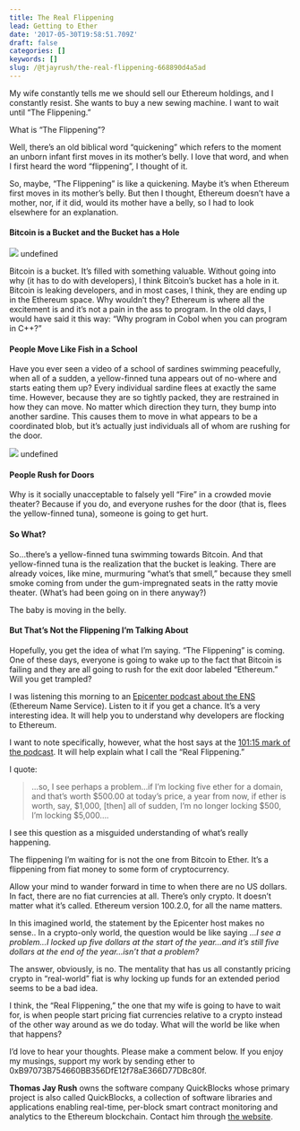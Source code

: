 ```yaml
---
title: The Real Flippening
lead: Getting to Ether
date: '2017-05-30T19:58:51.709Z'
draft: false
categories: []
keywords: []
slug: /@tjayrush/the-real-flippening-668890d4a5ad
---
```


My wife constantly tells me we should sell our Ethereum holdings, and I constantly resist. She wants to buy a new sewing machine. I want to wait until “The Flippening.”

What is “The Flippening”?

Well, there’s an old biblical word “quickening” which refers to the moment an unborn infant first moves in its mother’s belly. I love that word, and when I first heard the word “flippening”, I thought of it.

So, maybe, “The Flippening” is like a quickening. Maybe it’s when Ethereum first moves in its mother’s belly. But then I thought, Ethereum doesn’t have a mother, nor, if it did, would its mother have a belly, so I had to look elsewhere for an explanation.

#### Bitcoin is a Bucket and the Bucket has a Hole

![](/blog/medium-posts/img/013-The-Real-Flippening-001.png)
undefined

Bitcoin is a bucket. It’s filled with something valuable. Without going into why (it has to do with developers), I think Bitcoin’s bucket has a hole in it. Bitcoin is leaking developers, and in most cases, I think, they are ending up in the Ethereum space. Why wouldn’t they? Ethereum is where all the excitement is and it’s not a pain in the ass to program. In the old days, I would have said it this way: “Why program in Cobol when you can program in C++?”

#### People Move Like Fish in a School

Have you ever seen a video of a school of sardines swimming peacefully, when all of a sudden, a yellow-finned tuna appears out of no-where and starts eating them up? Every individual sardine flees at exactly the same time. However, because they are so tightly packed, they are restrained in how they can move. No matter which direction they turn, they bump into another sardine. This causes them to move in what appears to be a coordinated blob, but it’s actually just individuals all of whom are rushing for the door.

![](/blog/medium-posts/img/013-The-Real-Flippening-002.png)
undefined

#### People Rush for Doors

Why is it socially unacceptable to falsely yell “Fire” in a crowded movie theater? Because if you do, and everyone rushes for the door (that is, flees the yellow-finned tuna), someone is going to get hurt.

#### So What?

So…there’s a yellow-finned tuna swimming towards Bitcoin. And that yellow-finned tuna is the realization that the bucket is leaking. There are already voices, like mine, murmuring “what’s that smell,” because they smell smoke coming from under the gum-impregnated seats in the ratty movie theater. (What’s had been going on in there anyway?)

The baby is moving in the belly.

#### But That’s Not the Flippening I’m Talking About

Hopefully, you get the idea of what I’m saying. “The Flippening” is coming. One of these days, everyone is going to wake up to the fact that Bitcoin is failing and they are all going to rush for the exit door labeled “Ethereum.” Will you get trampled?

I was listening this morning to an [Epicenter podcast about the ENS](https://www.youtube.com/watch?v=rBx5UPzF68w&feature=youtu.be) (Ethereum Name Service). Listen to it if you get a chance. It’s a very interesting idea. It will help you to understand why developers are flocking to Ethereum.

I want to note specifically, however, what the host says at the [101:15 mark of the podcast](https://youtu.be/rBx5UPzF68w?t=1h1m15s). It will help explain what I call the “Real Flippening.”

I quote:

> …so, I see perhaps a problem…if I’m locking five ether for a domain, and that’s worth $500.00 at today’s price, a year from now, if ether is worth, say, $1,000, \[then\] all of sudden, I’m no longer locking $500, I’m locking $5,000….

I see this question as a misguided understanding of what’s really happening.

The flippening I’m waiting for is not the one from Bitcoin to Ether. It’s a flippening from fiat money to some form of cryptocurrency.

Allow your mind to wander forward in time to when there are no US dollars. In fact, there are no fiat currencies at all. There’s only crypto. It doesn’t matter what it’s called. Ethereum version 100.2.0, for all the name matters.

In this imagined world, the statement by the Epicenter host makes no sense.. In a crypto-only world, the question would be like saying …_I see a problem…I locked up five dollars at the start of the year…and it’s still five dollars at the end of the year…isn’t that a problem?_

The answer, obviously, is no. The mentality that has us all constantly pricing crypto in “real-world” fiat is why locking up funds for an extended period seems to be a bad idea.

I think, the “Real Flippening,” the one that my wife is going to have to wait for, is when people start pricing fiat currencies relative to a crypto instead of the other way around as we do today. What will the world be like when that happens?

I’d love to hear your thoughts. Please make a comment below. If you enjoy my musings, support my work by sending ether to 0xB97073B754660BB356DfE12f78aE366D77DBc80f.

**Thomas Jay Rush** owns the software company QuickBlocks whose primary project is also called QuickBlocks, a collection of software libraries and applications enabling real-time, per-block smart contract monitoring and analytics to the Ethereum blockchain. Contact him through [the website](http://www.quickblocks.io).
